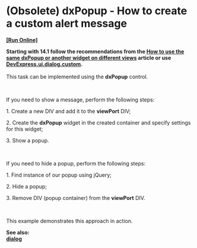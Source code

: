 # (Obsolete) dxPopup - How to create a custom alert message
<!-- run online -->
**[[Run Online]](https://codecentral.devexpress.com/e4448)**
<!-- run online end -->


<p><strong>Starting with 14.1 follow the recommendations from the <a href="https://www.devexpress.com/Support/Center/p/Q557034">How to use the same dxPopup or another widget on different views</a> article or use <a href="http://js.devexpress.com/Documentation/ApiReference/Utils/ui/dialog/Methods/?version=14_1#customoptions">DevExpress.ui.dialog.custom</a>.</strong><br /><br />This task can be implemented using the <strong>dxPopup</strong> control.</p>
<br />
<p>If you need to show a message, perform the following steps:</p>
<p>1. Create a new DIV and add it to the <strong>viewPort</strong> DIV;</p>
<p>2. Create the <strong>dxPopup</strong> widget in the created container and specify settings for this widget;</p>
<p>3. Show a popup.</p>
<br />
<p>If you need to hide a popup, perform the following steps:</p>
<p>1. Find instance of our popup using jQuery;</p>
<p>2. Hide a popup;</p>
<p>3. Remove DIV (popup container) from the <strong>viewPort</strong> DIV.</p>
<br />
<p>This example demonstrates this approach in action.</p>
<p><strong>See also:<br /> </strong><a href="http://phonejs.devexpress.com/Documentation/ApiReference/Widgets/Utils"><strong><u>dialog</u></strong></a></p>

<br/>



